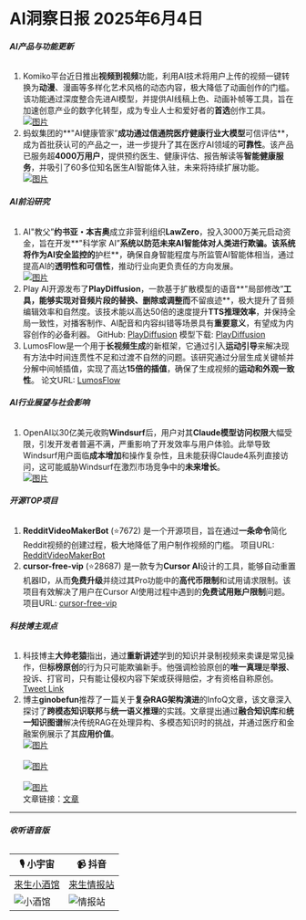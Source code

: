 # AI洞察日报 2025年6月4日

###### **AI产品与功能更新**

1.  Komiko平台近日推出**视频到视频**功能，利用AI技术将用户上传的视频一键转换为**动漫**、漫画等多样化艺术风格的动态内容，极大降低了动画创作的门槛。该功能通过深度整合先进AI模型，并提供AI线稿上色、动画补帧等工具，旨在加速创意产业的数字化转型，成为专业人士和爱好者的**首选**创作工具。
    <br/> [![图片](https://upload.chinaz.com/2025/0604/6388464889049235843422625.png)](https://upload.chinaz.com/2025/0604/6388464889049235843422625.png) <br/>
2.  蚂蚁集团的**"AI健康管家”**成功通过信通院医疗健康行业大模型**可信评估**，成为首批获认可的产品之一，进一步提升了其在医疗AI领域的**可靠性**。该产品已服务超**4000万用户**，提供预约医生、健康评估、报告解读等**智能健康服务**，并吸引了60多位知名医生AI智能体入驻，未来将持续扩展功能。
    <br/> [![图片](https://pic.chinaz.com/picmap/202309121506505395_0.jpg)](https://pic.chinaz.com/picmap/202309121506505395_0.jpg) <br/>

###### **AI前沿研究**

1.  AI"教父”**约书亚・本吉奥**成立非营利组织**LawZero**，投入3000万美元启动资金，旨在开发**"科学家 AI”**系统以防范未来AI智能体对人类进行欺骗。该系统将作为AI安全监控的**护栏**，确保自身智能程度与所监管AI智能体相当，通过提高AI的**透明性和可信性**，推动行业向更负责任的方向发展。
    <br/> [![图片](https://pic.chinaz.com/picmap/202412271635326771_0.jpg)](https://pic.chinaz.com/picmap/202412271635326771_0.jpg) <br/>
2.  Play AI开源发布了**PlayDiffusion**，一款基于扩散模型的语音**"局部修改”**工具，能够实现对音频片段的替换、删除或调整而**不留痕迹**，极大提升了音频编辑效率和自然度。该技术能以高达50倍的速度提升**TTS推理效率**，并保持全局一致性，对播客制作、AI配音和内容纠错等场景具有**重要意义**，有望成为内容创作的必备利器。
    GitHub: [PlayDiffusion](https://github.com/playht/PlayDiffusion) 模型下载: [PlayDiffusion](https://huggingface.co/PlayHT/PlayDiffusion)
3.  LumosFlow是一个用于**长视频生成**的新框架，它通过引入**运动引导**来解决现有方法中时间连贯性不足和过渡不自然的问题。该研究通过分层生成关键帧并分解中间帧插值，实现了高达**15倍的插值**，确保了生成视频的**运动和外观一致性**。
    论文URL: [LumosFlow](https://arxiv.org/abs/2506.02497)

###### **AI行业展望与社会影响**

1.  OpenAI以30亿美元收购**Windsurf**后，用户对其**Claude模型访问权限**大幅受限，引发开发者普遍不满，严重影响了开发效率与用户体验。此举导致Windsurf用户面临**成本增加**和操作复杂性，且未能获得Claude4系列直接访问，这可能威胁Windsurf在激烈市场竞争中的**未来增长**。
    <br/> [![图片](https://pic.chinaz.com/picmap/202502061719371797_2.jpg)](https://pic.chinaz.com/picmap/202502061719371797_2.jpg) <br/>

###### **开源TOP项目**

1.  **RedditVideoMakerBot** (⭐7672) 是一个开源项目，旨在通过**一条命令**简化Reddit视频的创建过程，极大地降低了用户制作视频的门槛。
    项目URL: [RedditVideoMakerBot](https://github.com/elebumm/RedditVideoMakerBot)
2.  **cursor-free-vip** (⭐28687) 是一款专为**Cursor AI**设计的工具，能够自动重置机器ID，从而**免费升级**并绕过其Pro功能中的**高代币限制**和试用请求限制。该项目有效解决了用户在Cursor AI使用过程中遇到的**免费试用账户限制**问题。
    项目URL: [cursor-free-vip](https://github.com/yeongpin/cursor-free-vip)

###### **科技博主观点**

1.  科技博主**大帅老猿**指出，通过**重新讲述**学到的知识并录制视频来卖课是常见操作，但**标榜原创**的行为只可能欺骗新手。他强调检验原创的**唯一真理**是**举报**、投诉、打官司，只有能让侵权内容下架或获得赔偿，才有资格自称原创。
    [Tweet Link](https://x.com/ezshine/status/1930068772146295153)
2.  博主**ginobefun**推荐了一篇关于**复杂RAG架构演进**的InfoQ文章，该文章深入探讨了**跨模态知识联邦**与**统一语义推理**的实践。文章提出通过**融合知识库**和**统一知识图谱**解决传统RAG在处理异构、多模态知识时的挑战，并通过医疗和金融案例展示了其**应用价值**。
<br/> [![图片](https://pbs.twimg.com/media/Gsj5vqPa0AAPVEa?format=jpg&name=orig)](https://pbs.twimg.com/media/Gsj5vqPa0AAPVEa?format=jpg&name=orig) <br/> <br/> [![图片](https://pbs.twimg.com/media/Gsj52bAasAIfgTI?format=jpg&name=orig)](https://pbs.twimg.com/media/Gsj52bAasAIfgTI?format=jpg&name=orig) <br/> <br/> [![图片](https://pbs.twimg.com/media/Gsj54ksasAADTeL?format=jpg&name=orig)](https://pbs.twimg.com/media/Gsj54ksasAADTeL?format=jpg&name=orig) <br/> 文章链接：[文章](https://bestblogs.dev/article/2ba211)

---

###### **收听语音版**

| 🎙️ **小宇宙** | 📹 **抖音** |
| --- | --- |
| [来生小酒馆](https://www.xiaoyuzhoufm.com/podcast/683c62b7c1ca9cf575a5030e)  |   [来生情报站](https://www.douyin.com/user/MS4wLjABAAAAwpwqPQlu38sO38VyWgw9ZjDEnN4bMR5j8x111UxpseHR9DpB6-CveI5KRXOWuFwG)| 
| ![小酒馆](https://imgur.com/A63lhzL.png) | ![情报站](https://imgur.com/gLQxtJD.png) |